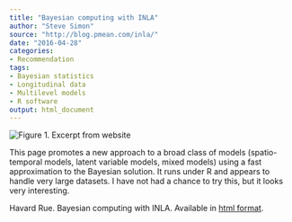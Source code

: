 ```yaml
---
title: "Bayesian computing with INLA"
author: "Steve Simon"
source: "http://blog.pmean.com/inla/"
date: "2016-04-28"
categories:
- Recommendation
tags:
- Bayesian statistics
- Longitudinal data
- Multilevel models
- R software
output: html_document
---
```


![Figure 1. Excerpt from website](http://www.pmean.com/new-images/16/inla01.png)

<div class="notes">

This page promotes a new approach to a broad class of models (spatio-temporal models, latent variable models, mixed models) using a fast approximation to the Bayesian solution. It runs under R and appears to handle very large datasets. I have not had a chance to try this, but it looks very interesting.

Havard Rue. Bayesian computing with INLA. Available in [html format][rue1].

[rue1]: http://www.r-inla.org/home

</div>
